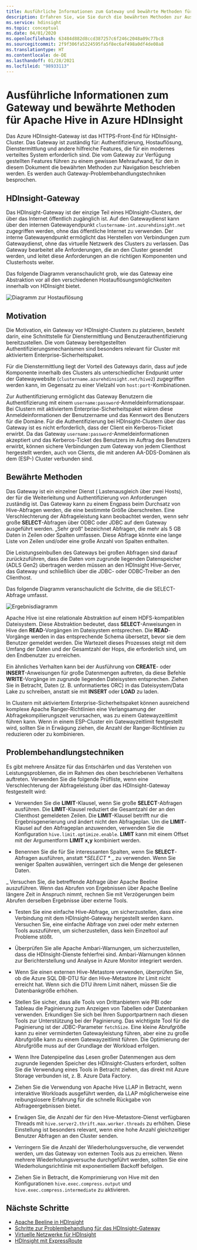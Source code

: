 ```yaml
---
title: Ausführliche Informationen zum Gateway und bewährte Methoden für Apache Hive in Azure HDInsight
description: Erfahren Sie, wie Sie durch die bewährten Methoden zur Ausführung von Hive-Abfragen über das Azure HDInsight-Gateway navigieren.
ms.service: hdinsight
ms.topic: conceptual
ms.date: 04/01/2020
ms.openlocfilehash: 63484d882d8ccd387257c6f246c2048a09c77bc8
ms.sourcegitcommit: 2f9f306fa5224595fa5f8ec6af498a0df4de08a8
ms.translationtype: HT
ms.contentlocale: de-DE
ms.lasthandoff: 01/28/2021
ms.locfileid: "98933113"
---
```

# <a name="gateway-deep-dive-and-best-practices-for-apache-hive-in-azure-hdinsight"></a>Ausführliche Informationen zum Gateway und bewährte Methoden für Apache Hive in Azure HDInsight

Das Azure HDInsight-Gateway ist das HTTPS-Front-End für HDInsight-Cluster. Das Gateway ist zuständig für: Authentifizierung, Hostauflösung, Dienstermittlung und andere hilfreiche Features, die für ein modernes verteiltes System erforderlich sind. Die vom Gateway zur Verfügung gestellten Features führen zu einem gewissen Mehraufwand, für den in diesem Dokument die bewährten Methoden zur Navigation beschrieben werden. Es werden auch Gateway-Problembehandlungstechniken besprochen.

## <a name="the-hdinsight-gateway"></a>HDInsight-Gateway

Das HDInsight-Gateway ist der einzige Teil eines HDInsight-Clusters, der über das Internet öffentlich zugänglich ist. Auf den Gatewaydienst kann über den internen Gatewayendpunkt `clustername-int.azurehdinsight.net` zugegriffen werden, ohne das öffentliche Internet zu verwenden. Der interne Gatewayendpunkt ermöglicht das Herstellen von Verbindungen zum Gatewaydienst, ohne das virtuelle Netzwerk des Clusters zu verlassen. Das Gateway bearbeitet alle Anforderungen, die an den Cluster gesendet werden, und leitet diese Anforderungen an die richtigen Komponenten und Clusterhosts weiter.

Das folgende Diagramm veranschaulicht grob, wie das Gateway eine Abstraktion vor all den verschiedenen Hostauflösungsmöglichkeiten innerhalb von HDInsight bietet.

![Diagramm zur Hostauflösung](./media/gateway-best-practices/host-resolution-diagram.png "Diagramm zur Hostauflösung")

## <a name="motivation"></a>Motivation

Die Motivation, ein Gateway vor HDInsight-Clustern zu platzieren, besteht darin, eine Schnittstelle für Dienstermittlung und Benutzerauthentifizierung bereitzustellen. Die vom Gateway bereitgestellten Authentifizierungsmechanismen sind besonders relevant für Cluster mit aktiviertem Enterprise-Sicherheitspaket.

Für die Dienstermittlung liegt der Vorteil des Gateways darin, dass auf jede Komponente innerhalb des Clusters als unterschiedlicher Endpunkt unter der Gatewaywebsite (`clustername.azurehdinsight.net/hive2`) zugegriffen werden kann, im Gegensatz zu einer Vielzahl von `host:port`-Kombinationen.

Zur Authentifizierung ermöglicht das Gateway Benutzern die Authentifizierung mit einem `username:password`-Anmeldeinformationspaar. Bei Clustern mit aktiviertem Enterprise-Sicherheitspaket wären diese Anmeldeinformationen der Benutzername und das Kennwort des Benutzers für die Domäne. Für die Authentifizierung bei HDInsight-Clustern über das Gateway ist es nicht erforderlich, dass der Client ein Kerberos-Ticket erwirbt. Da das Gateway `username:password`-Anmeldeinformationen akzeptiert und das Kerberos-Ticket des Benutzers im Auftrag des Benutzers erwirbt, können sichere Verbindungen zum Gateway von jedem Clienthost hergestellt werden, auch von Clients, die mit anderen AA-DDS-Domänen als dem (ESP-) Cluster verbunden sind.

## <a name="best-practices"></a>Bewährte Methoden

Das Gateway ist ein einzelner Dienst ( Lastenausgleich über zwei Hosts), der für die Weiterleitung und Authentifizierung von Anforderungen zuständig ist. Das Gateway kann zu einem Engpass beim Durchsatz von Hive-Abfragen werden, die eine bestimmte Größe überschreiten. Eine Verschlechterung der Abfrageleistung kann beobachtet werden, wenn sehr große **SELECT**-Abfragen über ODBC oder JDBC auf dem Gateway ausgeführt werden. „Sehr groß“ bezeichnet Abfragen, die mehr als 5 GB Daten in Zeilen oder Spalten umfassen. Diese Abfrage könnte eine lange Liste von Zeilen und/oder eine große Anzahl von Spalten enthalten.

Die Leistungseinbußen des Gateways bei großen Abfragen sind darauf zurückzuführen, dass die Daten vom zugrunde liegenden Datenspeicher (ADLS Gen2) übertragen werden müssen an den HDInsight Hive-Server, das Gateway und schließlich über die JDBC- oder ODBC-Treiber an den Clienthost.

Das folgende Diagramm veranschaulicht die Schritte, die die SELECT-Abfrage umfasst.

![Ergebnisdiagramm](./media/gateway-best-practices/result-retrieval-diagram.png "Ergebnisdiagramm")

Apache Hive ist eine relationale Abstraktion auf einem HDFS-kompatiblen Dateisystem. Diese Abstraktion bedeutet, dass **SELECT**-Anweisungen in Hive den **READ**-Vorgängen im Dateisystem entsprechen. Die **READ**-Vorgänge werden in das entsprechende Schema übersetzt, bevor sie dem Benutzer gemeldet werden. Die Wartezeit dieses Prozesses steigt mit dem Umfang der Daten und der Gesamtzahl der Hops, die erforderlich sind, um den Endbenutzer zu erreichen.

Ein ähnliches Verhalten kann bei der Ausführung von **CREATE**- oder **INSERT**-Anweisungen für große Datenmengen auftreten, da diese Befehle **WRITE**-Vorgänge im zugrunde liegenden Dateisystem entsprechen. Ziehen Sie in Betracht, Daten (z. B. unformatiertes ORC) in das Dateisystem/Data Lake zu schreiben, anstatt sie mit **INSERT** oder **LOAD** zu laden.

In Clustern mit aktiviertem Enterprise-Sicherheitspaket können ausreichend komplexe Apache Ranger-Richtlinien eine Verlangsamung der Abfragekompilierungszeit verursachen, was zu einem Gatewayzeitlimit führen kann. Wenn in einem ESP-Cluster ein Gatewayzeitlimit festgestellt wird, sollten Sie in Erwägung ziehen, die Anzahl der Ranger-Richtlinien zu reduzieren oder zu kombinieren.

## <a name="troubleshooting-techniques"></a>Problembehandlungstechniken

Es gibt mehrere Ansätze für das Entschärfen und das Verstehen von Leistungsproblemen, die im Rahmen des oben beschriebenen Verhaltens auftreten. Verwenden Sie die folgende Prüfliste, wenn eine Verschlechterung der Abfrageleistung über das HDInsight-Gateway festgestellt wird:

* Verwenden Sie die **LIMIT**-Klausel, wenn Sie große **SELECT**-Abfragen ausführen. Die **LIMIT**-Klausel reduziert die Gesamtzahl der an den Clienthost gemeldeten Zeilen. Die **LIMIT**-Klausel betrifft nur die Ergebnisgenerierung und ändert nicht den Abfrageplan. Um die **LIMIT**-Klausel auf den Abfrageplan anzuwenden, verwenden Sie die Konfiguration `hive.limit.optimize.enable`. **LIMIT** kann mit einem Offset mit der Argumentform **LIMIT x,y** kombiniert werden.

* Benennen Sie die für Sie interessanten Spalten, wenn Sie **SELECT**-Abfragen ausführen, anstatt **SELECT \** _ zu verwenden. Wenn Sie weniger Spalten auswählen, verringert sich die Menge der gelesenen Daten.

_ Versuchen Sie, die betreffende Abfrage über Apache Beeline auszuführen. Wenn das Abrufen von Ergebnissen über Apache Beeline längere Zeit in Anspruch nimmt, rechnen Sie mit Verzögerungen beim Abrufen derselben Ergebnisse über externe Tools.

* Testen Sie eine einfache Hive-Abfrage, um sicherzustellen, dass eine Verbindung mit dem HDInsight-Gateway hergestellt werden kann. Versuchen Sie, eine einfache Abfrage von zwei oder mehr externen Tools auszuführen, um sicherzustellen, dass kein Einzeltool auf Probleme stößt.

* Überprüfen Sie alle Apache Ambari-Warnungen, um sicherzustellen, dass die HDInsight-Dienste fehlerfrei sind. Ambari-Warnungen können zur Berichterstellung und Analyse in Azure Monitor integriert werden.

* Wenn Sie einen externen Hive-Metastore verwenden, überprüfen Sie, ob die Azure SQL DB-DTU für den Hive-Metastore ihr Limit nicht erreicht hat. Wenn sich die DTU ihrem Limit nähert, müssen Sie die Datenbankgröße erhöhen.

* Stellen Sie sicher, dass alle Tools von Drittanbietern wie PBI oder Tableau die Paginierung zum Anzeigen von Tabellen oder Datenbanken verwenden. Erkundigen Sie sich bei Ihren Supportpartnern nach diesen Tools zur Unterstützung bei der Paginierung. Das wichtigste Tool für die Paginierung ist der JDBC-Parameter `fetchSize`. Eine kleine Abrufgröße kann zu einer verminderten Gatewayleistung führen, aber eine zu große Abrufgröße kann zu einem Gatewayzeitlimit führen. Die Optimierung der Abrufgröße muss auf der Grundlage der Workload erfolgen.

* Wenn Ihre Datenpipeline das Lesen großer Datenmengen aus dem zugrunde liegenden Speicher des HDInsight-Clusters erfordert, sollten Sie die Verwendung eines Tools in Betracht ziehen, das direkt mit Azure Storage verbunden ist, z. B. Azure Data Factory.

* Ziehen Sie die Verwendung von Apache Hive LLAP in Betracht, wenn interaktive Workloads ausgeführt werden, da LLAP möglicherweise eine reibungslosere Erfahrung für die schnelle Rückgabe von Abfrageergebnissen bietet.

* Erwägen Sie, die Anzahl der für den Hive-Metastore-Dienst verfügbaren Threads mit `hive.server2.thrift.max.worker.threads` zu erhöhen. Diese Einstellung ist besonders relevant, wenn eine hohe Anzahl gleichzeitiger Benutzer Abfragen an den Cluster senden.

* Verringern Sie die Anzahl der Wiederholungsversuche, die verwendet werden, um das Gateway von externen Tools aus zu erreichen. Wenn mehrere Wiederholungsversuche durchgeführt werden, sollten Sie eine Wiederholungsrichtlinie mit exponentiellem Backoff befolgen.

* Ziehen Sie in Betracht, die Komprimierung von Hive mit den Konfigurationen `hive.exec.compress.output` und `hive.exec.compress.intermediate` zu aktivieren.

## <a name="next-steps"></a>Nächste Schritte

* [Apache Beeline in HDInsight](../hadoop/apache-hadoop-use-hive-beeline.md)
* [Schritte zur Problembehandlung für das HDInsight-Gateway](./troubleshoot-gateway-timeout.md)
* [Virtuelle Netzwerke für HDInsight](../hdinsight-plan-virtual-network-deployment.md)
* [HDInsight mit ExpressRoute](../connect-on-premises-network.md)